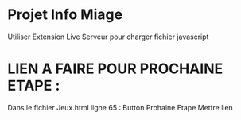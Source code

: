 # Projet Info Miage

Utiliser Extension Live Serveur pour charger fichier javascript


# LIEN A FAIRE POUR PROCHAINE ETAPE :

Dans le fichier Jeux.html
ligne 65 : Button Prohaine Etape Mettre lien


 
